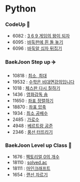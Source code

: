 # Python

### CodeUp 🚗

- 6082 : [3 6 9 게임의 왕이 되자](https://codeup.kr/problem.php?id=6082)
- 6095 : [바둑판에 흰 돌 놓기](https://codeup.kr/problem.php?id=6095)
- 6096 : [바둑알 십자 뒤집기](https://codeup.kr/problem.php?id=6096)

### BaekJoon Step up ✈️

- 10818 : [최소, 최대](https://www.acmicpc.net/problem/10818)
- 19532 : [수학은 비대면강의입니다](https://www.acmicpc.net/problem/19532)
- 1018 : [체스판 다시 칠하기](https://www.acmicpc.net/problem/1018)
- 1436 : [영화감독 숌](https://www.acmicpc.net/problem/1436)
- 11650 : [좌표 정렬하기](https://www.acmicpc.net/problem/11650)
- 18870 : [좌표 압축](https://www.acmicpc.net/problem/18870)
- 1934 : [최소 공배수](https://www.acmicpc.net/problem/1934)
- 2485 : [가로수](https://www.acmicpc.net/problem/2485)
- 4948 : [베르트랑 공준](https://www.acmicpc.net/problem/4948)
- 2346 : [풍선 터뜨리기](https://www.acmicpc.net/problem/2346)


### BaekJoon Level up Class 🚀
- 1676 : [팩토리얼 0의 개수](https://www.acmicpc.net/problem/1676)
- 18110 : [solved.ac](https://www.acmicpc.net/problem/18110)
- 18111 : [마인크래프트](https://www.acmicpc.net/problem/18111)
- 1654 : [랜선 자르기](https://www.acmicpc.net/problem/1654)
